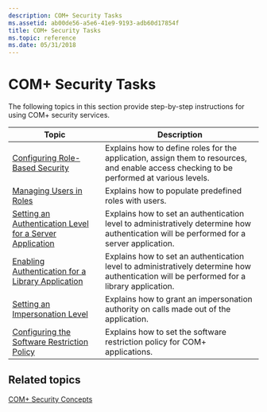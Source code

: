 ```yaml
---
description: COM+ Security Tasks
ms.assetid: ab00de56-a5e6-41e9-9193-adb60d17854f
title: COM+ Security Tasks
ms.topic: reference
ms.date: 05/31/2018
---
```


# COM+ Security Tasks

The following topics in this section provide step-by-step instructions for using COM+ security services.



| Topic                                                                                                                               | Description                                                                                                                                          |
|-------------------------------------------------------------------------------------------------------------------------------------|------------------------------------------------------------------------------------------------------------------------------------------------------|
| [Configuring Role-Based Security](configuring-role-based-security.md)<br/>                                                   | Explains how to define roles for the application, assign them to resources, and enable access checking to be performed at various levels.<br/> |
| [Managing Users in Roles](managing-users-in-roles.md)<br/>                                                                   | Explains how to populate predefined roles with users.<br/>                                                                                     |
| [Setting an Authentication Level for a Server Application](setting-an-authentication-level-for-a-server-application.md)<br/> | Explains how to set an authentication level to administratively determine how authentication will be performed for a server application.<br/>  |
| [Enabling Authentication for a Library Application](enabling-authentication-for-a-library-application.md)<br/>               | Explains how to set an authentication level to administratively determine how authentication will be performed for a library application.<br/> |
| [Setting an Impersonation Level](setting-an-impersonation-level.md)<br/>                                                     | Explains how to grant an impersonation authority on calls made out of the application.<br/>                                                    |
| [Configuring the Software Restriction Policy](configuring-the-software-restriction-policy.md)<br/>                           | Explains how to set the software restriction policy for COM+ applications.<br/>                                                                |



 

## Related topics

<dl> <dt>

[COM+ Security Concepts](com--security-concepts.md)
</dt> </dl>

 

 




